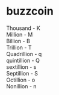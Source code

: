 # buzzcoin

Thousand - K<br>
Million - M<br>
Billion - B<br>
Trillion - T<br>
Quadrillion - q<br>
quintillion - Q<br>
sextillion - s<br>
Septillion - S<br>
Octillion - o<br>
Nonillion - n<br>
